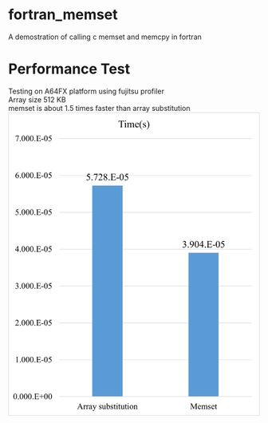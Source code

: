 # fortran_memset
A demostration of calling c memset and memcpy in fortran
# Performance Test
Testing on A64FX platform using fujitsu profiler  
Array size 512 KB  
memset is about 1.5 times faster than array substitution
![Execution time](./img/exe_time.png)